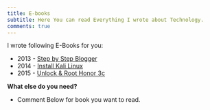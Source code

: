 ```yaml
---
title: E-books
subtitle: Here You can read Everything I wrote about Technology.
comments: true
---
```


I wrote following E-Books for you:

- 2013 - [Step by Step Blogger](/ebooks/Blogger.pdf)
- 2014 - [Install Kali Linux](/ebooks/Kali.pdf)
- 2015 - [Unlock & Root Honor 3c](/ebooks/Unlock_&_Root_Honor_3c.pdf)

**What else do you need?**

* Comment Below for book you want to read.